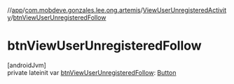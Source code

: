 //[app](../../../index.md)/[com.mobdeve.gonzales.lee.ong.artemis](../index.md)/[ViewUserUnregisteredActivity](index.md)/[btnViewUserUnregisteredFollow](btn-view-user-unregistered-follow.md)

# btnViewUserUnregisteredFollow

[androidJvm]\
private lateinit var [btnViewUserUnregisteredFollow](btn-view-user-unregistered-follow.md): [Button](https://developer.android.com/reference/kotlin/android/widget/Button.html)

